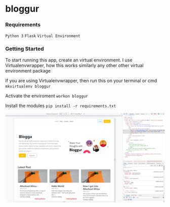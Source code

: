 # bloggur

### Requirements
`Python 3`
`Flask`
`Virtual Environment`

### Getting Started
To start running this app, create an virtual environment. I use Virtualenvwrapper, how this works similarly any other other virtual environment package

If you are using Virtualenvwrapper, then run this on your terminal or cmd
`mkvirtualenv bloggur`

Activate the enviroment
`workon bloggur`

Install the modules
`pip install -r requirements.txt`

![image](/bloggur/assets/index.png)